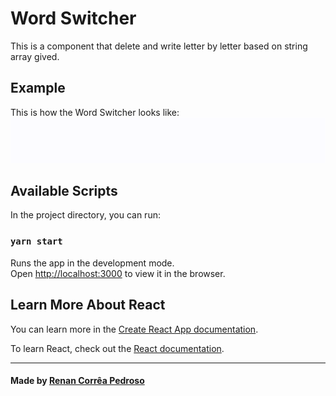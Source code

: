 # Word Switcher

This is a component that delete and write letter by letter based on string array gived.

## Example
This is how the Word Switcher looks like: 
![Example showin](/example.gif)

## Available Scripts

In the project directory, you can run:

### `yarn start`

Runs the app in the development mode.\
Open [http://localhost:3000](http://localhost:3000) to view it in the browser.

## Learn More About React

You can learn more in the [Create React App documentation](https://facebook.github.io/create-react-app/docs/getting-started).

To learn React, check out the [React documentation](https://reactjs.org/).

___

#### Made by [Renan Corrêa Pedroso](https://renan-rcp.vercel.app/)